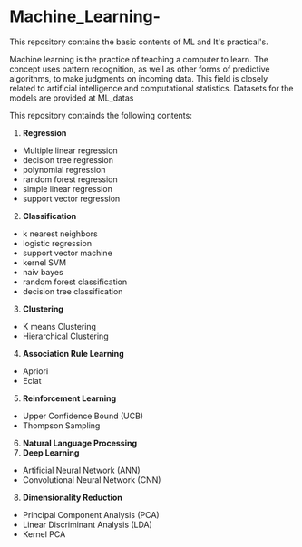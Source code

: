 # Machine_Learning-
This repository contains the basic contents of ML and It's practical's. 

Machine learning is the practice of teaching a computer to learn. The concept uses pattern recognition, as well as other forms of predictive algorithms, to make judgments on incoming data. This field is closely related to artificial intelligence and computational statistics.
Datasets for the models are provided at ML_datas 

This repository containds the following contents:
1. **Regression**
  * Multiple linear regression
  * decision tree regression
  * polynomial regression
  * random forest regression
  * simple linear regression
  * support vector regression
2. **Classification**
  * k nearest neighbors
  * logistic regression
  * support vector machine
  * kernel SVM
  * naiv bayes
  * random forest classification
  * decision tree classification
3. **Clustering**
  * K means Clustering
  * Hierarchical Clustering
4. **Association Rule Learning**
  * Apriori
  * Eclat
5. **Reinforcement Learning**
  * Upper Confidence Bound (UCB)
  * Thompson Sampling
6. **Natural Language Processing**
7. **Deep Learning**
  * Artificial Neural Network (ANN)
  * Convolutional Neural Network (CNN)
8. **Dimensionality Reduction**
  * Principal Component Analysis (PCA)
  * Linear Discriminant Analysis (LDA)
  * Kernel PCA
